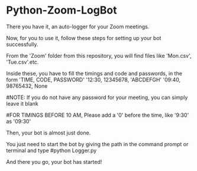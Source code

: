 # Python-Zoom-LogBot
There you have it, an auto-logger for your Zoom meetings.

Now, for you to use it, follow these steps for setting up your bot successfully.

From the 'Zoom' folder from this repository, you will find files like 'Mon.csv', 'Tue.csv'.etc.


Inside these, you have to fill the timings and code and passwords, in the form 
  'TIME, CODE, PASSWORD'
  '12:30, 12345678, 'ABCDEFGH'
  '09:40, 98765432, None 
  

#NOTE: If you do not have any password for your meeting, you can simply leave it blank


#FOR TIMINGS BEFORE 10 AM, Please add a '0' before the time, like '9:30' as '09:30'

Then, your bot is almost just done.

You just need to start the bot by giving the path in the command prompt or terminal and type
#python Logger.py

And there you go, your bot has started!
